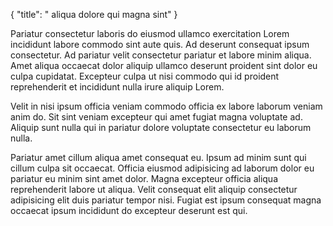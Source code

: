 {
  "title": " aliqua dolore qui magna sint"
}

Pariatur consectetur laboris do eiusmod ullamco exercitation Lorem incididunt labore commodo sint aute quis. Ad deserunt consequat ipsum consectetur. Ad pariatur velit consectetur pariatur et labore minim aliqua. Amet aliqua occaecat dolor aliquip ullamco deserunt proident sint dolor eu culpa cupidatat. Excepteur culpa ut nisi commodo qui id proident reprehenderit et incididunt nulla irure aliquip Lorem.

Velit in nisi ipsum officia veniam commodo officia ex labore laborum veniam anim do. Sit sint veniam excepteur qui amet fugiat magna voluptate ad. Aliquip sunt nulla qui in pariatur dolore voluptate consectetur eu laborum nulla.

Pariatur amet cillum aliqua amet consequat eu. Ipsum ad minim sunt qui cillum culpa sit occaecat. Officia eiusmod adipisicing ad laborum dolor eu pariatur eu minim sint amet dolor. Magna excepteur officia aliqua reprehenderit labore ut aliqua. Velit consequat elit aliquip consectetur adipisicing elit duis pariatur tempor nisi. Fugiat est ipsum consequat magna occaecat ipsum incididunt do excepteur deserunt est qui.